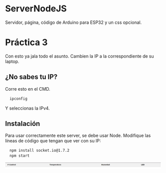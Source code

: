 # ServerNodeJS
Servidor, página, código de Arduino para ESP32 y un css opcional.


# Práctica 3

Con esto ya jala todo el asunto. Cambien la IP a la correspondiente de su laptop.

## ¿No sabes tu  IP?

Corre esto en el CMD.

```bash
  ipconfig
```
Y seleccionas la IPv4.

## Instalación

Para usar correctamente este server, se debe usar Node. Modifique las líneas de código que tengan que ver con su IP:


```bash
  npm install socket.io@1.7.2
  npm start
```

![App Screenshot](imagen_2022-06-07_211616203.png)
